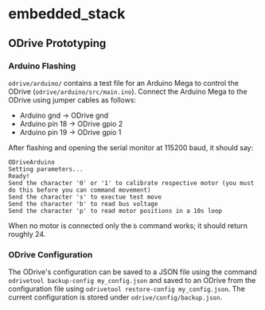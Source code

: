 # embedded_stack

## ODrive Prototyping

### Arduino Flashing

`odrive/arduino/` contains a test file for an Arduino Mega to control the ODrive (`odrive/arduino/src/main.ino`). Connect the Arduino Mega to the ODrive using jumper cables as follows:
* Arduino gnd -> ODrive gnd
* Arduino pin 18 -> ODrive gpio 2
* Arduino pin 19 -> ODrive gpio 1

After flashing and opening the serial monitor at 115200 baud, it should say:

```
ODriveArduino
Setting parameters...
Ready!
Send the character '0' or '1' to calibrate respective motor (you must do this before you can command movement)
Send the character 's' to exectue test move
Send the character 'b' to read bus voltage
Send the character 'p' to read motor positions in a 10s loop
```

When no motor is connected only the `b` command works; it should return roughly 24.

### ODrive Configuration

The ODrive's configuration can be saved to a JSON file using the command `odrivetool backup-config my_config.json` and saved to an ODrive from the configuration file using `odrivetool restore-config my_config.json`. The current configuration is stored under `odrive/config/backup.json`.